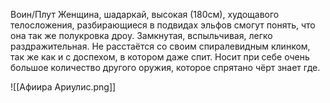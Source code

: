 Воин/Плут
Женщина, шадаркай, высокая (180см), худощавого телосложения, разбирающиеся в подвидах эльфов смогут понять, что она так же полукровка дроу.
Замкнутая, вспыльчивая, легко раздражительная. 
Не расстаётся со своим спиралевидным клинком, так же как и с доспехом, в котором даже спит. Носит при себе очень большое количество другого оружия, которое спрятано чёрт знает где. 


![[Афиира Ариулис.png]]
